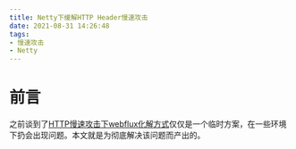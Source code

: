 ```yaml
---
title: Netty下缓解HTTP Header慢速攻击
date: 2021-08-31 14:26:48
tags:
- 慢速攻击
- Netty
---
```


# 前言

之前谈到了[HTTP慢速攻击下webflux化解方式](https://gsealy.cn/posts/857074dc/)仅仅是一个临时方案，在一些环境下扔会出现问题。本文就是为彻底解决该问题而产出的。



